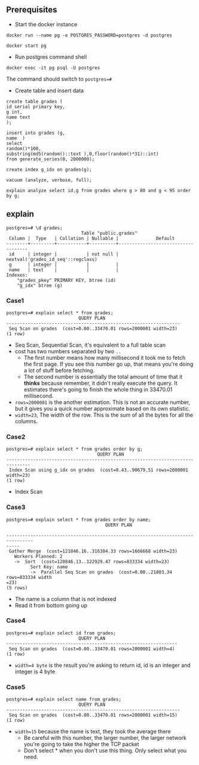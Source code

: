 ## Prerequisites

- Start the docker instance

```
docker run --name pg -e POSTGRES_PASSWORD=postgres -d postgres
```

```
docker start pg
```

- Run postgres command shell

```
docker exec -it pg psql -U postgres
```

The command should switch to `postgres=#`

- Create table and insert data

```
create table grades (
id serial primary key,
g int,
name text
);

insert into grades (g,
name  )
select
random()*100,
substring(md5(random()::text ),0,floor(random()*31)::int)
from generate_series(0, 2000000);

create index g_idx on grades(g);

vacuum (analyze, verbose, full);

explain analyze select id,g from grades where g > 80 and g < 95 order by g;
```

## explain

```
postgres=# \d grades;
                            Table "public.grades"
 Column |  Type   | Collation | Nullable |              Default
--------+---------+-----------+----------+------------------------------------
 id     | integer |           | not null | nextval('grades_id_seq'::regclass)
 g      | integer |           |          |
 name   | text    |           |          |
Indexes:
    "grades_pkey" PRIMARY KEY, btree (id)
    "g_idx" btree (g)
```

### Case1

```
postgres=# explain select * from grades;
                           QUERY PLAN
-----------------------------------------------------------------
 Seq Scan on grades  (cost=0.00..33470.01 rows=2000001 width=23)
(1 row)
```

- Seq Scan, Sequential Scan, it's equivalent to a full table scan
- cost has two numbers separated by two `..`
  - The first number means how many millisecond it took me to fetch the first page. If you see this number go up, that means you're doing a lot of stuff before fetching.
  - The second number is essentially the total amount of time that it **thinks** because remember, it didn't really execute the query. It estimates there's going to finish the whole thing in 33470.01 millisecond.
- `rows=2000001` is the another estimation. This is not an accurate number, but it gives you a quick number approximate based on its own statistic.
- `width=23`, The width of the row. This is the sum of all the bytes for all the columns.

### Case2

```
postgres=# explain select * from grades order by g;
                                  QUERY PLAN
-------------------------------------------------------------------------------
 Index Scan using g_idx on grades  (cost=0.43..90679.51 rows=2000001 width=23)
(1 row)
```

- Index Scan

### Case3

```
postgres=# explain select * from grades order by name;
                                     QUERY PLAN

--------------------------------------------------------------------------------
-----
 Gather Merge  (cost=121846.16..316304.33 rows=1666668 width=23)
   Workers Planned: 2
   ->  Sort  (cost=120846.13..122929.47 rows=833334 width=23)
         Sort Key: name
         ->  Parallel Seq Scan on grades  (cost=0.00..21803.34 rows=833334 width
=23)
(5 rows)
```

- The name is a column that is not indexed
- Read it from bottom going up

### Case4

```
postgres=# explain select id from grades;
                           QUERY PLAN
----------------------------------------------------------------
 Seq Scan on grades  (cost=0.00..33470.01 rows=2000001 width=4)
(1 row)
```

- `width=4 byte` is the result you're asking to return id, id is an integer and integer is 4 byte

### Case5

```
postgres=# explain select name from grades;
                           QUERY PLAN
-----------------------------------------------------------------
 Seq Scan on grades  (cost=0.00..33470.01 rows=2000001 width=15)
(1 row)
```

- `width=15` because the name is text, they took the average there
  - Be careful with this number, the larger number, the larger network you're going to take the higher the TCP packet
  - Don't select * when you don't use this thing. Only select what you need.
